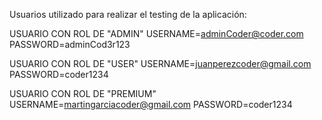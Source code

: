 Usuarios utilizado para realizar el testing de la aplicación:

USUARIO CON ROL DE "ADMIN"
    USERNAME=adminCoder@coder.com
    PASSWORD=adminCod3r123

USUARIO CON ROL DE "USER"
    USERNAME=juanperezcoder@gmail.com
    PASSWORD=coder1234

USUARIO CON ROL DE "PREMIUM"
    USERNAME=martingarciacoder@gmail.com
    PASSWORD=coder1234
